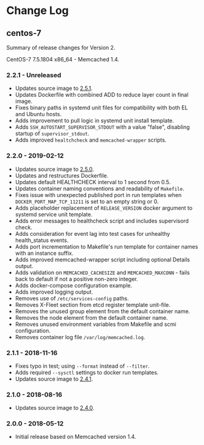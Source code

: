 # Change Log

## centos-7

Summary of release changes for Version 2.

CentOS-7 7.5.1804 x86_64 - Memcached 1.4.

### 2.2.1 - Unreleased

- Updates source image to [2.5.1](https://github.com/jdeathe/centos-ssh/releases/tag/2.5.1).
- Updates Dockerfile with combined ADD to reduce layer count in final image.
- Fixes binary paths in systemd unit files for compatibility with both EL and Ubuntu hosts.
- Adds improvement to pull logic in systemd unit install template.
- Adds `SSH_AUTOSTART_SUPERVISOR_STDOUT` with a value "false", disabling startup of `supervisor_stdout`.
- Adds improved `healtchcheck` and `memcached-wrapper` scripts.

### 2.2.0 - 2019-02-12

- Updates source image to [2.5.0](https://github.com/jdeathe/centos-ssh/releases/tag/2.5.0).
- Updates and restructures Dockerfile.
- Updates default HEALTHCHECK interval to 1 second from 0.5.
- Updates container naming conventions and readability of `Makefile`.
- Fixes issue with unexpected published port in run templates when `DOCKER_PORT_MAP_TCP_11211` is set to an empty string or 0.
- Adds placeholder replacement of `RELEASE_VERSION` docker argument to systemd service unit template.
- Adds error messages to healthcheck script and includes supervisord check.
- Adds consideration for event lag into test cases for unhealthy health_status events.
- Adds port incrementation to Makefile's run template for container names with an instance suffix.
- Adds improved memcached-wrapper script including optional Details output.
- Adds validation on `MEMCACHED_CACHESIZE` and `MEMCACHED_MAXCONN` - fails back to default if not a positive non-zero integer.
- Adds docker-compose configuration example.
- Adds improved logging output.
- Removes use of `/etc/services-config` paths.
- Removes X-Fleet section from etcd register template unit-file.
- Removes the unused group element from the default container name.
- Removes the node element from the default container name.
- Removes unused environment variables from Makefile and scmi configuration.
- Removes container log file `/var/log/memcached.log`.

### 2.1.1 - 2018-11-16

- Fixes typo in test; using `--format` instead of `--filter`.
- Adds required `--sysctl` settings to docker run templates.
- Updates source image to [2.4.1](https://github.com/jdeathe/centos-ssh/releases/tag/2.4.1).

### 2.1.0 - 2018-08-16

- Updates source image to [2.4.0](https://github.com/jdeathe/centos-ssh/releases/tag/2.4.0).

### 2.0.0 - 2018-05-12

- Initial release based on Memcached version 1.4.
